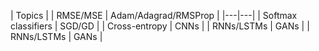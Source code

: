 | Topics  |
| RMSE/MSE |  Adam/Adagrad/RMSProp  |
|---|---|
| Softmax classifiers |  SGD/GD  |
| Cross-entropy | CNNs |
| RNNs/LSTMs | GANs |
| RNNs/LSTMs | GANs |

